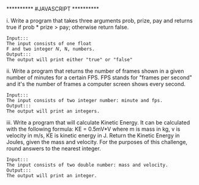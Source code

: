 ********** #JAVASCRIPT **********


i. Write a program that takes three arguments prob, prize, pay and returns true if prob * prize > pay; otherwise return false.


    Input:::
    The input consists of one float 
    F and two integer 𝑁, N, numbers.
    Output:::
    The output will print either "true" or "false"

ii. Write a program that returns the number of frames shown in a given number of minutes for a certain FPS. FPS stands for "frames per second" and it's the number of frames a computer screen shows every second.


    Input:::
    The input consists of two integer number: minute and fps.
    Output:::
    The output will print an integers.





iii. Write a program that will calculate Kinetic Energy. It can be calculated with the following formula: KE = 0.5mV*V where m is mass in kg, v is velocity in m/s, KE is kinetic energy in J. Return the Kinetic Energy in Joules, given the mass and velocity. For the purposes of this challenge, round answers to the nearest integer.


    Input:::
    The input consists of two double number: mass and velocity.
    Output:::
    The output will print an integer.
